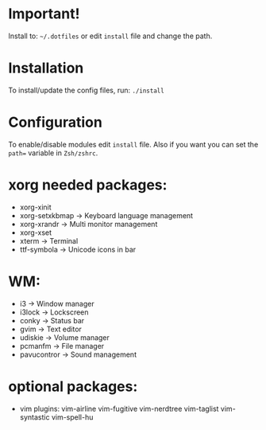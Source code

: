 
# Important!
Install to: `~/.dotfiles` or edit `install` file and change the path.

# Installation
To install/update the config files, run: `./install`

# Configuration
To enable/disable modules edit `install` file. Also if you want you can set the `path=` variable in `Zsh/zshrc`.

# xorg needed packages:
 - xorg-xinit
 - xorg-setxkbmap   -> Keyboard language management
 - xorg-xrandr      -> Multi monitor management
 - xorg-xset
 - xterm            -> Terminal
 - ttf-symbola      -> Unicode icons in bar

# WM:
 - i3               -> Window manager
 - i3lock           -> Lockscreen
 - conky            -> Status bar
 - gvim             -> Text editor
 - udiskie          -> Volume manager
 - pcmanfm          -> File manager
 - pavucontror      -> Sound management

# optional packages:
 - vim plugins: vim-airline vim-fugitive vim-nerdtree vim-taglist vim-syntastic vim-spell-hu

